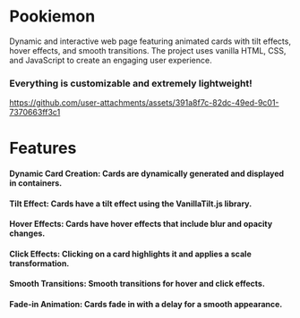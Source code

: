 # Pookiemon
Dynamic and interactive web page featuring animated cards with tilt effects, hover effects, and smooth transitions. The project uses vanilla HTML, CSS, and JavaScript to create an engaging user experience.
<br> 
### Everything is customizable and extremely lightweight!




https://github.com/user-attachments/assets/391a8f7c-82dc-49ed-9c01-7370663ff3c1


# Features
#### Dynamic Card Creation: Cards are dynamically generated and displayed in containers.
#### Tilt Effect: Cards have a tilt effect using the VanillaTilt.js library.
#### Hover Effects: Cards have hover effects that include blur and opacity changes.
#### Click Effects: Clicking on a card highlights it and applies a scale transformation.
#### Smooth Transitions: Smooth transitions for hover and click effects.
#### Fade-in Animation: Cards fade in with a delay for a smooth appearance.
